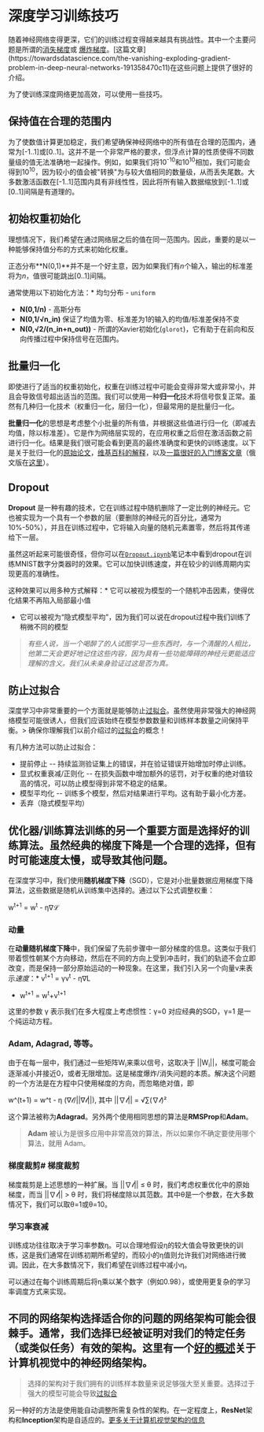 # 深度学习训练技巧

随着神经网络变得更深，它们的训练过程变得越来越具有挑战性。其中一个主要问题是所谓的[消失梯度](https://en.wikipedia.org/wiki/Vanishing_gradient_problem)或 [爆炸梯度](https://deepai.org/machine-learning-glossary-and-terms/exploding-gradient-problem#:~:text=Exploding%20gradients%20are%20a%20problem,updates%20are%20small%20and%20controlled.)。[这篇文章](https://towardsdatascience.com/the-vanishing-exploding-gradient-problem-in-deep-neural-networks-191358470c11)在这些问题上提供了很好的介绍。

为了使训练深度网络更加高效，可以使用一些技巧。

## 保持值在合理的范围内

为了使数值计算更加稳定，我们希望确保神经网络中的所有值在合理的范围内，通常为[-1..1]或[0..1]。这并不是一个非常严格的要求，但浮点计算的性质使得不同数量级的值无法准确地一起操作。例如，如果我们将10<sup>-10</sup>和10<sup>10</sup>相加，我们可能会得到10<sup>10</sup>，因为较小的值会被"转换"为与较大值相同的数量级，从而丢失尾数。大多数激活函数在[-1..1]范围内具有非线性性，因此将所有输入数据缩放到[-1..1]或[0..1]间隔是有道理的。

## 初始权重初始化

理想情况下，我们希望在通过网络层之后的值在同一范围内。因此，重要的是以一种能够保持值分布的方式来初始化权重。

正态分布**N(0,1)**并不是一个好主意，因为如果我们有*n*个输入，输出的标准差将为*n*，值很可能跳出[0..1]间隔。

通常使用以下初始化方法：* 均匀分布 - `uniform`
* **N(0,1/n)** - 高斯分布
* **N(0,1/&radic;n_in)** 保证了均值为零、标准差为1的输入的均值/标准差保持不变
* **N(0,&radic;2/(n_in+n_out))** - 所谓的Xavier初始化(`glorot`)，它有助于在前向和反向传播过程中保持信号在范围内。

## 批量归一化

即使进行了适当的权重初始化，权重在训练过程中可能会变得非常大或非常小，并且会导致信号超出适当的范围。我们可以使用一种**归一化**技术将信号恢复正常。虽然有几种归一化技术（权重归一化，层归一化），但最常用的是批量归一化。

**批量归一化**的思想是考虑整个小批量的所有值，并根据这些值进行归一化（即减去均值，除以标准差）。它是作为网络层实现的，在应用权重之后但在激活函数之前进行归一化。结果是我们很可能会看到更高的最终准确度和更快的训练速度。以下是关于批归一化的[原始论文](https://arxiv.org/pdf/1502.03167.pdf)，[维基百科的解释](https://en.wikipedia.org/wiki/Batch_normalization)，以及[一篇很好的入门博客文章](https://towardsdatascience.com/batch-normalization-in-3-levels-of-understanding-14c2da90a338)（俄文版在[这里](https://habrahabr.ru/post/309302/)）。

## Dropout

**Dropout** 是一种有趣的技术，它在训练过程中随机删除了一定比例的神经元。它也被实现为一个具有一个参数的层（要删除的神经元的百分比，通常为10%-50%），并且在训练过程中，它将输入向量的随机元素置零，然后将其传递给下一层。

虽然这听起来可能很奇怪，但你可以在[`Dropout.ipynb`](Dropout.ipynb)笔记本中看到dropout在训练MNIST数字分类器时的效果。它可以加快训练速度，并在较少的训练周期内实现更高的准确性。

这种效果可以用多种方式解释：* 它可以被视为模型的一个随机冲击因素，使得优化结果不再陷入局部最小值
* 它可以被视为“隐式模型平均”，因为我们可以说在dropout过程中我们训练了稍微不同的模型

> *有些人说，当一个喝醉了的人试图学习一些东西时，与一个清醒的人相比，他第二天会更好地记住这些内容，因为具有一些功能障碍的神经元更能适应理解的含义。我们从未亲身验证过这是否为真。*

## 防止过拟合

深度学习中非常重要的一个方面就是能够防止[过拟合](../../3-NeuralNetworks/05-Frameworks/Overfitting.md)。虽然使用非常强大的神经网络模型可能很诱人，但我们应该始终在模型参数数量和训练样本数量之间保持平衡。> 确保你理解我们以前介绍过的[过拟合](../../3-神经网络/05-框架/Overfitting.md)的概念！

有几种方法可以防止过拟合：

* 提前停止 -- 持续监测验证集上的错误，并在验证错误开始增加时停止训练。
* 显式权重衰减/正则化 -- 在损失函数中增加额外的惩罚，对于权重的绝对值较高的情况，可以防止模型得到非常不稳定的结果。
* 模型平均化 -- 训练多个模型，然后对结果进行平均。这有助于最小化方差。
* 丢弃（隐式模型平均）

## 优化器/训练算法训练的另一个重要方面是选择好的训练算法。虽然经典的**梯度下降**是一个合理的选择，但有时可能速度太慢，或导致其他问题。

在深度学习中，我们使用**随机梯度下降**（SGD），它是对小批量数据应用梯度下降算法，这些数据是随机从训练集中选择的。通过以下公式调整权重：

w<sup>t+1</sup> = w<sup>t</sup> - &eta;&nabla;&lagran;

### 动量

在**动量随机梯度下降**中，我们保留了先前步骤中一部分梯度的信息。这类似于我们带着惯性朝某个方向移动，然后在不同的方向上受到冲击时，我们的轨迹不会立即改变，而是保持一部分原始运动的一种现象。在这里，我们引入另一个向量v来表示*速度*：* v<sup>t+1</sup> = γv<sup>t</sup> - η∇L
* w<sup>t+1</sup> = w<sup>t</sup>+v<sup>t+1</sup>

这里的参数 γ 表示我们在多大程度上考虑惯性：γ=0 对应经典的SGD，γ=1 是一个纯运动方程。

### Adam, Adagrad, 等等。

由于在每一层中，我们通过一些矩阵W<sub>i</sub>来乘以信号，这取决于 ||W<sub>i</sub>||，梯度可能会逐渐减小并接近0，或者无限增加。这是梯度爆炸/消失问题的本质。解决这个问题的一个方法是在方程中只使用梯度的方向，而忽略绝对值，即

w^(t+1) = w^t - η (∇𝓁/||∇𝓁||), 其中 ||∇𝓁|| = √∑(∇𝓁)²

这个算法被称为**Adagrad**。另外两个使用相同思想的算法是**RMSProp**和**Adam**。

> **Adam** 被认为是很多应用中非常高效的算法，所以如果你不确定要使用哪个算法，就用 Adam。

### 梯度裁剪# 梯度裁剪

梯度裁剪是上述思想的一种扩展。当 ||∇𝓁|| ≤ θ 时，我们考虑权重优化中的原始梯度，而当 ||∇𝓁|| > θ 时，我们将梯度除以其范数。其中θ是一个参数，在大多数情况下，我们可以取θ=1或θ=10。

### 学习率衰减

训练成功往往取决于学习率参数η。可以合理地假设η的较大值会导致更快的训练，这是我们通常在训练初期所希望的，而较小的η值则允许我们对网络进行微调。因此，在大多数情况下，我们希望在训练过程中减小η。

可以通过在每个训练周期后将η乘以某个数字（例如0.98），或使用更复杂的学习率调度方式来实现。

## 不同的网络架构选择适合你的问题的网络架构可能会很棘手。通常，我们选择已经被证明对我们的特定任务（或类似任务）有效的架构。这里有一个[好的概述](https://www.topbots.com/a-brief-history-of-neural-network-architectures/)关于计算机视觉中的神经网络架构。

> 选择的架构对于我们拥有的训练样本数量来说足够强大至关重要。选择过于强大的模型可能会导致[过拟合](../../3-NeuralNetworks/05-Frameworks/Overfitting.md)

另一种好的方法是使用能自动调整所需复杂性的架构。在一定程度上，**ResNet**架构和**Inception**架构是自适应的。[更多关于计算机视觉架构的信息](../07-ConvNets/CNN_Architectures.md)